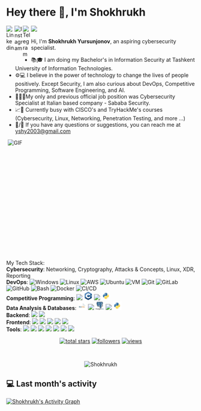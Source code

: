 <h1> Hey there 👋, I'm Shokhrukh</h1>

<a href="https://www.linkedin.com/in/yursunjonov/">
  <img align="left" alt="Linkedin" width="22px" src="https://raw.githubusercontent.com/peterthehan/peterthehan/master/assets/linkedin.svg" />
</a>

<a href="https://instagram.com/sean_syy">
  <img align="left" alt="Instagram" width="22px" src="https://camo.githubusercontent.com/c9dacf0f25a1489fdbc6c0d2b41cda58b77fa210a13a886d6f99e027adfbd358/68747470733a2f2f6564656e742e6769746875622e696f2f537570657254696e7949636f6e732f696d616765732f7376672f696e7374616772616d2e737667" />
</a>

<a href="https://t.me/ysh_siuuu">
  <img align="left" alt="Telegram" width="22px" src="https://camo.githubusercontent.com/f4b401dd7cd9b7840fd31acafd49e151a80e4c9600bf219934461b96dd98e013/68747470733a2f2f6564656e742e6769746875622e696f2f537570657254696e7949636f6e732f696d616765732f7376672f74656c656772616d2e737667" />
</a>

![](https://visitor-badge.glitch.me/badge?page_id=sean-ias.sean-ias)

Hi, I'm <b>Shokhrukh Yursunjonov</b>, an aspiring cybersecurity specialist.
- 📚🎓 I am doing my Bachelor's in Information Security at Tashkent University of Information Technologies. 
- ⚙️💻 I believe in the power of technology to change the lives of people positively. Except Security, I am also curious about DevOps, Competitive Programming, Software Engineering, and AI. 
- 🔐👨‍💻My only and previous official job position was Cybersecurity Specialist at Italian based company - Sababa Security.
- 📈📖 Currently busy with CISCO's and TryHackMe's courses (Cybersecurity, Linux, Networking, Penetration Testing, and more ...)
- 💼/💬 If you have any questions or suggestions, you can reach me at yshy2003@gmail.com

<img align="right" alt="GIF" src="https://github.com/abhisheknaiidu/abhisheknaiidu/blob/master/code.gif?raw=true" width="500" height="320" />


My Tech Stack:<br>
<b>Cybersecurity</b>: Networking, Cryptography, Attacks & Concepts, Linux, XDR, Reporting<br>
<b>DevOps</b>: <img alt="Windows" width="23" src="https://user-images.githubusercontent.com/69764265/176158241-8267894a-619a-4c92-9df4-39ef845e147f.png"/> <img alt="Linux" width="23" src="https://user-images.githubusercontent.com/69764265/176156759-1436a827-07cf-4ee7-a67f-e98a0ad37b4f.png"/> <img alt="AWS" width="23" height="23" src="https://user-images.githubusercontent.com/69764265/176164441-b99324bc-428f-4205-ba8a-de15b06c06f3.png"/> <img alt="Ubuntu" width="23" src="https://user-images.githubusercontent.com/69764265/176158364-9111cf29-f200-4ec9-aced-f2f4b849d531.png"/> <img alt="VM" width="23" src="https://user-images.githubusercontent.com/69764265/176161508-4429e6df-b741-43fd-acb5-fd355a28467d.png"/> <img alt="Git" width="23" src="https://user-images.githubusercontent.com/69764265/176158098-6bfd9a51-0cf0-46fc-bc71-9e08671c8c3b.png"/> <img alt="GitLab" width="23" src="https://user-images.githubusercontent.com/69764265/176158517-20ad5631-58d1-4a73-b363-f9cc614f2237.png"/> <img alt="GitHub" width="23" src="https://user-images.githubusercontent.com/69764265/176158124-7c01573a-bdc3-4f2e-8fc6-4c5479d01407.png"/> <img alt="Bash" width="23" src="https://user-images.githubusercontent.com/69764265/176163993-1b662c3c-a961-4c25-b604-691576096a24.png"/> <img alt="Docker" width="23" src="https://user-images.githubusercontent.com/69764265/176157352-be530d53-a9be-4f96-b48e-7e0ef8b222cc.png"/> <img alt="CI/CD" width="23" src="https://user-images.githubusercontent.com/69764265/176161835-39b43a1c-c87e-490f-9111-79c057121640.png"/><br>
<b>Competitive Programming</b>: <img height="23" src="https://user-images.githubusercontent.com/69764265/176168040-e0a4e929-2952-4503-bc5e-eb669de42e3c.png"> <img height="23" src="https://raw.githubusercontent.com/github/explore/80688e429a7d4ef2fca1e82350fe8e3517d3494d/topics/cpp/cpp.png"> <img height="23" src="https://user-images.githubusercontent.com/69764265/176163263-4a1726c8-a5dd-43d9-b1fd-196ebd17f614.png"> <img height="23" src="https://raw.githubusercontent.com/github/explore/80688e429a7d4ef2fca1e82350fe8e3517d3494d/topics/python/python.png"><br>
<b>Data Analysis & Databases</b>: <img height="23" src="https://raw.githubusercontent.com/github/explore/80688e429a7d4ef2fca1e82350fe8e3517d3494d/topics/mysql/mysql.png"> <img height="23" src="https://user-images.githubusercontent.com/69764265/176168871-fdf694b5-e3d1-4eac-bb73-65b0d5eae76e.png"> <img height="23" src="https://raw.githubusercontent.com/devicons/devicon/master/icons/postgresql/postgresql-original-wordmark.svg"> <img height="23" src="https://user-images.githubusercontent.com/69764265/176169056-5595b4cb-9ec1-4701-8b7f-bbc5c389963d.png"> <img height="23" src="https://raw.githubusercontent.com/github/explore/80688e429a7d4ef2fca1e82350fe8e3517d3494d/topics/python/python.png"><br>
<b>Backend</b>: <img height="23" src="https://user-images.githubusercontent.com/69764265/176170448-596152d3-bb9f-4163-9720-6dec92f616b3.png"> <img height="23" src="https://user-images.githubusercontent.com/69764265/176170961-b49aef39-754a-4839-aa19-355963209335.png"><br>
<b>Frontend</b>: <img height="23" src="https://user-images.githubusercontent.com/69764265/176171160-1573e656-416f-4894-963f-c38c1631b434.png"> <img height="23" src="https://user-images.githubusercontent.com/69764265/176171978-2214fc1c-c4b3-41d6-af5f-e1f5fedca255.png"> <img height="23" src="https://user-images.githubusercontent.com/69764265/176171336-ccb01bd9-ab0d-4584-b280-2dbb9ef1d2e5.png"> <img height="23" src="https://user-images.githubusercontent.com/69764265/176171398-39f43c47-edac-46bd-b047-632e78a685a5.png"> <img height="23" src="https://user-images.githubusercontent.com/69764265/176171530-273100fe-04c7-4136-890b-44fbe91288fa.png"><br>
<b>Tools</b>: <img height="23" src="https://user-images.githubusercontent.com/69764265/176172380-8c812c92-c63e-4f16-a2f5-94447c1f98c5.png"> <img height="23" src="https://user-images.githubusercontent.com/69764265/176172651-2038fc9d-bb4a-4db0-bf00-b9c3ff15c963.png"> <img height="23" src="https://user-images.githubusercontent.com/69764265/176172962-40f35222-ac8d-46bc-8722-c1c7aba2a006.png"> <img height="23" src="https://user-images.githubusercontent.com/69764265/176173379-e3f5eb2d-fb9f-4d81-bd03-c0e543d4d9ee.png"> <img height="23" src="https://user-images.githubusercontent.com/69764265/176173525-ca1c0ec1-b295-4964-9d24-7e1b4f090e41.png"> <img height="23" src="https://user-images.githubusercontent.com/69764265/176173798-ca11175a-7732-4cdb-bde1-3a918b5a2acc.png"> <img height="23" src="https://user-images.githubusercontent.com/69764265/176173866-9eefb93a-07e5-4f5f-b0aa-ba1e44993819.png">


<p align="center">
  <a href="https://github.com/sean-ias?tab=repositories&sort=stargazers">
    <img alt="total stars" title="Total stars on GitHub" src="https://custom-icon-badges.herokuapp.com/badge/dynamic/json?logo=star&color=55960c&labelColor=488207&label=Stars&style=for-the-badge&query=%24.stars&url=https://api.github-star-counter.workers.dev/user/sean-ias"/></a>
  <a href="https://github.com/sean-ias?tab=followers">
    <img alt="followers" title="Follow me on Github" src="https://custom-icon-badges.herokuapp.com/github/followers/sean-ias?color=236ad3&labelColor=1155ba&style=for-the-badge&logo=person-add&label=Followers&logoColor=white"/></a>
  <a href="https://github.com/sean-ias">
    <img alt="views" title="GitHub profile views" src="https://shields-io-visitor-counter.herokuapp.com/badge?page=sean-ias&style=for-the-badge"/></a>
</p>

<br/>

<p align="center"> <img src="https://github-readme-stats.vercel.app/api?username=sean-ias&show_icons=true&theme=gotham" alt="Shokhrukh" />

## 💻 Last month's activity

<!-- https://github.com/clevercoderr/github-readme-activity-graph -->

<a href=""><img alt="Shokhrukh's Activity Graph" src="https://activity-graph.herokuapp.com/graph?username=sean-ias&bg_color=1F222E&color=F8D866&line=F85D7F&point=FFFFFF&hide_border=true" /></a>

<!--  |                                                     Preview                                                     |
 | :-------------------------------------------------------------------------------------------------------------: |
 | ![image](https://git-trophy-tests.vercel.app/?username=ThnksCJ&theme=algolia&no-frame=true&column=7)![image](https://user-images.githubusercontent.com/20955511/103046275-5c3c6080-4590-11eb-8c86-0656d3477a56.png)                                                         |



<!-- - 🔭 I’m currently working on Frontend Development -->
<!-- - 🌱 I’m currently learning React Js  -->
<!-- - 👯 I’m looking to collaborate on OpenSource -->
<!-- - 🤔 I’m looking for help with ... -->
<!-- - 💬 Ask me about Frontend Development -->
<!-- - 📫 How to reach me: ... -->
<!-- - 😄 Pronouns: ... -->
<!-- - ⚡ Fun fact: ... -->
